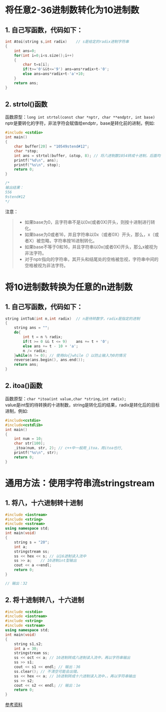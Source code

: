 # 将任意2-36进制数转化为10进制数
## 1. 自己写函数，代码如下：
```cpp
int Atoi(string s,int radix)	// s是给定的radix进制字符串
{
	int ans=0;
	for(int i=0;i<s.size();i++)
	{
		char t=s[i];
		if(t>='0'&&t<='9') ans=ans*radix+t-'0';
		else ans=ans*radix+t-'a'+10;
	}
	return ans;
} 	
```
## 2. strtol()函数
函数原型：`long int strtol(const char *nptr, char **endptr, int base)`<br />nptr是要转化的字符，非法字符会赋值给endptr，base是转化前的进制，例如:
```cpp
#include <cstdio>
int main()
{
    char buffer[20] = "10549stend#12";
    char *stop;
    int ans = strtol(buffer, &stop, 8);	// 将八进制数1054转成十进制，后面均为非法字符
    printf("%d\n", ans);
    printf("%s\n", stop);
    return 0;
}

/*
输出结果：
556
9stend#12
*/
```
注意：
> - 如果base为0，且字符串不是以0x(或者0X)开头，则按十进制进行转化。 
> -  如果base为0或者16，并且字符串以0x（或者0X）开头，那么，x（或者X）被忽略，字符串按16进制转化。 
> - 如果base不等于0和16，并且字符串以0x(或者0X)开头，那么x被视为非法字符。 
> -  对于nptr指向的字符串，其开头和结尾处的空格被忽视，字符串中间的空格被视为非法字符。 

# 将10进制数转换为任意的n进制数
## 1. 自己写函数，代码如下：
```cpp
string intToA(int n,int radix)	// n是待转数字，radix是指定的进制
{
    string ans = "";
    do{
        int t = n % radix;
        if(t >= 0 && t <= 9)	ans += t + '0';
        else ans += t - 10 + 'a';
        n /= radix;
    }while(n != 0);	// 使用do{}while（）以防止输入为0的情况
    reverse(ans.begin(), ans.end());
    return ans;	
}
```
## 2. itoa()函数
函数原型：`char *itoa(int value,char *string,int radix);`<br />value是int型的待转换的十进制数，string是转化后的结果，radix是转化后的目标进制，例如: 
```cpp
#include<cstdio>
#include<cstdlib>
int main()
{
    int num = 10;
    char str[100]; 
    _itoa(num, str, 2);	// c++中一般用_itoa，用itoa也行,
    printf("%s\n", str);
    return 0;
}
```
# 通用方法：使用字符串流stringstream
## 1. 将八，十六进制转十进制
```cpp
#include <iostream>
#include <string>
#include <sstream>
using namespace std;
int main(void)
{
	string s = "20";
	int a;
	stringstream ss;
	ss << hex << s;	// 以16进制读入流中
	ss >> a;	// 10进制int型输出
	cout << a <<endl;
    return 0;
}

// 输出：32
```
## 2. 将十进制转八，十六进制
```cpp
#include <cstdio>
#include <iostream>
#include <string>
#include <sstream>
using namespace std;
int main(void)
{
	string s1,s2;
	int a = 30;
	stringstream ss;
	ss << oct << a;	// 10进制转成八进制读入流中，再以字符串输出
	ss >> s1;
	cout << s1 << endl;	// 输出：36
	ss.clear();	// 不清空可能会出错。
	ss << hex << a;	// 10进制转成十六进制读入流中，，再以字符串输出
	ss >> s2;			
	cout << s2 << endl;	// 输出：1e
    return 0;
}
```

[参考资料](https://blog.csdn.net/Little_Bro/article/details/124913739)
